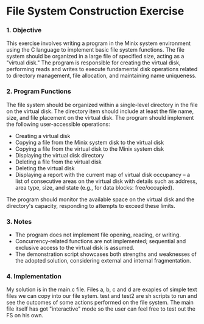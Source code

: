 # File System Construction Exercise

### 1. Objective

This exercise involves writing a program in the Minix system environment using the C language to implement basic file system functions. The file system should be organized in a large file of specified size, acting as a "virtual disk." The program is responsible for creating the virtual disk, performing reads and writes to execute fundamental disk operations related to directory management, file allocation, and maintaining name uniqueness.

### 2. Program Functions

The file system should be organized within a single-level directory in the file on the virtual disk. The directory item should include at least the file name, size, and file placement on the virtual disk. The program should implement the following user-accessible operations:

- Creating a virtual disk
- Copying a file from the Minix system disk to the virtual disk
- Copying a file from the virtual disk to the Minix system disk
- Displaying the virtual disk directory
- Deleting a file from the virtual disk
- Deleting the virtual disk
- Displaying a report with the current map of virtual disk occupancy – a list of consecutive areas on the virtual disk with details such as address, area type, size, and state (e.g., for data blocks: free/occupied).

The program should monitor the available space on the virtual disk and the directory's capacity, responding to attempts to exceed these limits.

### 3. Notes

- The program does not implement file opening, reading, or writing.
- Concurrency-related functions are not implemented; sequential and exclusive access to the virtual disk is assumed.
- The demonstration script showcases both strengths and weaknesses of the adopted solution, considering external and internal fragmentation.

### 4. Implementation

My solution is in the main.c file. Files a, b, c and d are exaples of simple text files we can copy into our file sytem. test and test2 are sh scripts to run and see the outcomes of some actions performed on the file system. The main file itself has got "interactive" mode so the user can feel free to test out the FS on his own.
